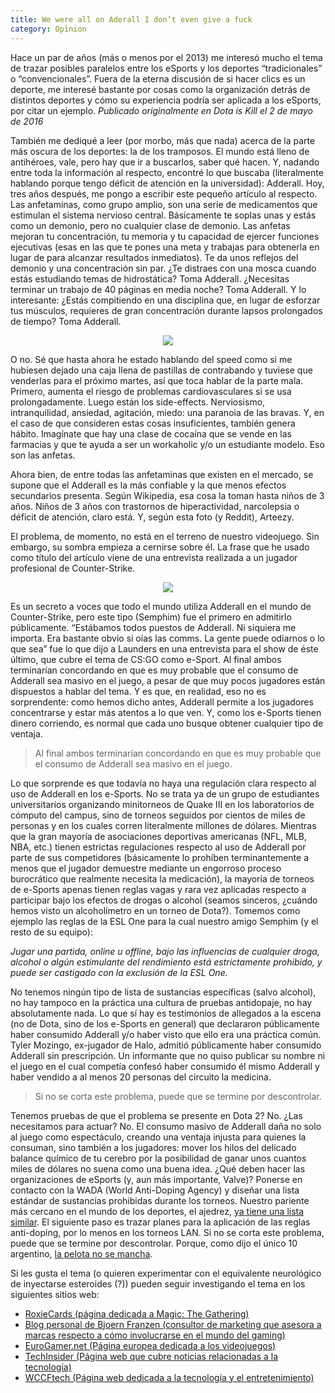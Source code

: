 ```yaml
---
title: We were all on Aderall I don’t even give a fuck
category: Opinion
---
```

Hace un par de años (más o menos por el 2013) me interesó mucho el tema de trazar posibles paralelos entre los eSports y los deportes “tradicionales” o “convencionales”. Fuera de la eterna discusión de si hacer clics es un deporte, me interesé bastante por cosas como la organización detrás de distintos deportes y cómo su experiencia podría ser aplicada a los eSports, por citar un ejemplo. _Publicado originalmente en Dota is Kill el 2 de mayo de 2016_

También me dediqué a leer (por morbo, más que nada) acerca de la parte más oscura de los deportes: la de los tramposos. El mundo está lleno de antihéroes, vale, pero hay que ir a buscarlos, saber qué hacen. Y, nadando entre toda la información al respecto, encontré lo que buscaba (literalmente hablando porque tengo déficit de atención en la universidad): Adderall. Hoy, tres años después, me pongo a escribir este pequeño artículo al respecto. Las anfetaminas, como grupo amplio, son una serie de medicamentos que estimulan el sistema nervioso central. Básicamente te soplas unas y estás como un demonio, pero no cualquier clase de demonio. Las anfetas mejoran tu concentración, tu memoria y tu capacidad de ejercer funciones ejecutivas (esas en las que te pones una meta y trabajas para obtenerla en lugar de para alcanzar resultados inmediatos). Te da unos reflejos del demonio y una concentración sin par. ¿Te distraes con una mosca cuando estás estudiando temas de hidrostática? Toma Adderall. ¿Necesitas terminar un trabajo de 40 páginas en media noche? Toma Adderall. Y lo interesante: ¿Estás compitiendo en una disciplina que, en lugar de esforzar tus músculos, requieres de gran concentración durante lapsos prolongados de tiempo? Toma Adderall.

<p align="center">
  <img src="http://pawpaw.me/images/posts/adderall.jpg">
</p>

O no. Sé que hasta ahora he estado hablando del speed como si me hubiesen dejado una caja llena de pastillas de contrabando y tuviese que venderlas para el próximo martes, así que toca hablar de la parte mala. Primero, aumenta el riesgo de problemas cardiovasculares si se usa prolongadamente. Luego están los side-effects. Nerviosismo, intranquilidad, ansiedad, agitación, miedo: una paranoia de las bravas. Y, en el caso de que consideren estas cosas insuficientes, también genera hábito. Imagínate que hay una clase de cocaína que se vende en las farmacias y que te ayuda a ser un workaholic y/o un estudiante modelo. Eso son las anfetas.

Ahora bien, de entre todas las anfetaminas que existen en el mercado, se supone que el Adderall es la más confiable y la que menos efectos secundarios presenta. Según Wikipedia, esa cosa la toman hasta niños de 3 años. Niños de 3 años con trastornos de hiperactividad, narcolepsia o déficit de atención, claro está. Y, según esta foto (y Reddit), Arteezy.

El problema, de momento, no está en el terreno de nuestro videojuego. Sin embargo, su sombra empieza a cernirse sobre él. La frase que he usado como título del artículo viene de una entrevista realizada a un jugador profesional de Counter-Strike.

<p align="center">
  <img src="http://pawpaw.me/images/posts/adderallpills.jpg">
</p>

Es un secreto a voces que todo el mundo utiliza Adderall en el mundo de Counter-Strike, pero este tipo (Semphim) fue el primero en admitirlo públicamente. “Estábamos todos puestos de Adderall. Ni siquiera me importa. Era bastante obvio si oías las comms. La gente puede odiarnos o lo que sea” fue lo que dijo a Launders en una entrevista para el show de éste último, que cubre el tema de CS:GO como e-Sport. Al final ambos terminarían concordando en que es muy probable que el consumo de Adderall sea masivo en el juego, a pesar de que muy pocos jugadores están dispuestos a hablar del tema. Y es que, en realidad, eso no es sorprendente: como hemos dicho antes, Adderall permite a los jugadores concentrarse y estar más atentos a lo que ven. Y, como los e-Sports tienen dinero corriendo, es normal que cada uno busque obtener cualquier tipo de ventaja.

> Al final ambos terminarían concordando en que es muy probable que el consumo de Adderall sea masivo en el juego.

Lo que sorprende es que todavía no haya una regulación clara respecto al uso de Adderall en los e-Sports. No se trata ya de un grupo de estudiantes universitarios organizando minitorneos de Quake III en los laboratorios de cómputo del campus, sino de torneos seguidos por cientos de miles de personas y en los cuales corren literalmente millones de dólares. Mientras que la gran mayoría de asociaciones deportivas americanas (NFL, MLB, NBA, etc.) tienen estrictas regulaciones respecto al uso de Adderall por parte de sus competidores (básicamente lo prohíben terminantemente a menos que el jugador demuestre mediante un engorroso proceso burocrático que realmente necesita la medicación), la mayoría de torneos de e-Sports apenas tienen reglas vagas y rara vez aplicadas respecto a participar bajo los efectos de drogas o alcohol (seamos sinceros, ¿cuándo hemos visto un alcoholímetro en un torneo de Dota?). Tomemos como ejemplo las reglas de la ESL One para la cual nuestro amigo Semphim (y el resto de su equipo):

_Jugar una partida, online u offline, bajo las influencias de cualquier droga, alcohol o algún estimulante del rendimiento está estrictamente prohibido, y puede ser castigado con la exclusión de la ESL One._

No tenemos ningún tipo de lista de sustancias específicas (salvo alcohol), no hay tampoco en la práctica una cultura de pruebas antidopaje, no hay absolutamente nada. Lo que sí hay es testimonios de allegados a la escena (no de Dota, sino de los e-Sports en general) que declararon públicamente haber consumido Adderall y/o haber visto que ello era una práctica común. Tyler Mozingo, ex-jugador de Halo, admitió públicamente haber consumido Adderall sin prescripción. Un informante que no quiso publicar su nombre ni el juego en el cual competía confesó haber consumido él mismo Adderall y haber vendido a al menos 20 personas del circuito la medicina.

> Si no se corta este problema, puede que se termine por descontrolar.

Tenemos pruebas de que el problema se presente en Dota 2? No. ¿Las necesitamos para actuar? No. El consumo masivo de Adderall daña no solo al juego como espectáculo, creando una ventaja injusta para quienes la consuman, sino también a los jugadores: mover los hilos del delicado balance químico de tu cerebro por la posibilidad de ganar unos cuantos miles de dólares no suena como una buena idea. ¿Qué deben hacer las organizaciones de eSports (y, aun más importante, Valve)? Ponerse en contacto con la WADA (World Anti-Doping Agency) y diseñar una lista estándar de sustancias prohibidas durante los torneos. Nuestro pariente más cercano en el mundo de los deportes, el ajedrez, [ya tiene una lista similar](https://www.fide.com/component/content/article/1-fide-news/7189-chess-wada-anti-doping-policy-nutrition-and-health.html). El siguiente paso es trazar planes para la aplicación de las reglas anti-doping, por lo menos en los torneos LAN. Si no se corta este problema, puede que se termine por descontrolar. Porque, como dijo el único 10 argentino, [la pelota no se mancha](https://www.youtube.com/watch?v=Q8RvuFyDMog).

Si les gusta el tema (o quieren experimentar con el equivalente neurológico de inyectarse esteroides (?)) pueden seguir investigando el tema en los siguientes sitios web:

* [RoxieCards (página dedicada a Magic: The Gathering)](http://roxiecards.com/15-milligrams-of-play-skill/)
* [Blog personal de Bjoern Franzen (consultor de marketing que asesora a marcas respecto a cómo involucrarse en el mundo del gaming)](https://bjoernfranzen.com/doping-in-esports-the-almost-invisible-elephant-in-the-room/)
* [EuroGamer.net (Página europea dedicada a los videojuegos)](https://www.eurogamer.net/articles/2015-04-08-winners-might-use-drugs)
* [TechInsider (Página web que cubre noticias relacionadas a la tecnología)](https://www.businessinsider.com/how-adderall-is-used-in-esports-2015-7)
* [WCCFtech (Página web dedicada a la tecnología y el entretenimiento)](https://wccftech.com/performance-enhancing-drugs-esports-yeah-issue/)